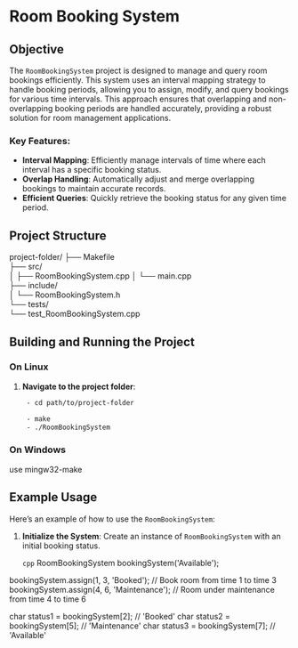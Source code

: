 # Room Booking System

## Objective

The `RoomBookingSystem` project is designed to manage and query room bookings efficiently. This system uses an interval mapping strategy to handle booking periods, allowing you to assign, modify, and query bookings for various time intervals. This approach ensures that overlapping and non-overlapping booking periods are handled accurately, providing a robust solution for room management applications.

### Key Features:
- **Interval Mapping**: Efficiently manage intervals of time where each interval has a specific booking status.
- **Overlap Handling**: Automatically adjust and merge overlapping bookings to maintain accurate records.
- **Efficient Queries**: Quickly retrieve the booking status for any given time period.

## Project Structure

project-folder/
├── Makefile                   
├── src/                      
│   ├── RoomBookingSystem.cpp 
│   └── main.cpp              
├── include/                  
│   └── RoomBookingSystem.h   
└── tests/                   
    └── test_RoomBookingSystem.cpp 



## Building and Running the Project

### On Linux

1. **Navigate to the project folder**:
   ```bash
    - cd path/to/project-folder

    - make
    - ./RoomBookingSystem

### On Windows 
  use mingw32-make

## Example Usage

Here’s an example of how to use the `RoomBookingSystem`:

1. **Initialize the System**: Create an instance of `RoomBookingSystem` with an initial booking status.

   ```cpp```
   RoomBookingSystem bookingSystem('Available');

bookingSystem.assign(1, 3, 'Booked');         // Book room from time 1 to time 3
bookingSystem.assign(4, 6, 'Maintenance');   // Room under maintenance from time 4 to time 6

char status1 = bookingSystem[2]; // 'Booked'
char status2 = bookingSystem[5]; // 'Maintenance'
char status3 = bookingSystem[7]; // 'Available'



